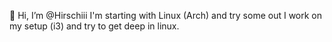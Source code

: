 👋 Hi, I’m @Hirschiii
I'm starting with Linux (Arch) and try some out
I work on my setup (i3) and try to get deep in linux.

<!---
Hirschiii/Hirschiii is a ✨ special ✨ repository because its `README.md` (this file) appears on your GitHub profile.
You can click the Preview link to take a look at your changes.
--->
